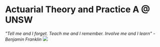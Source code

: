 # Actuarial Theory and Practice A @ UNSW

_"Tell me and I forget. Teach me and I remember. Involve me and I learn" - Benjamin Franklin_
![](Actuarial.gif)
